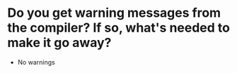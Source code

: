 # Do you get warning messages from the compiler? If so, what's needed to make it go away?
- No warnings